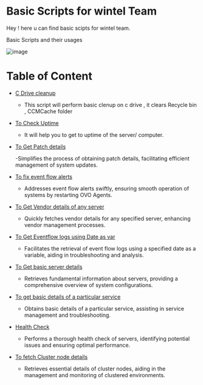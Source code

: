 # Basic Scripts for wintel Team 
Hey ! here u can find basic scipts for wintel team.

 Basic Scripts and their usages  
 
 ![image](https://github.com/nitindotcom/Wintel/assets/71180362/b90689bf-3209-4809-a70a-c1ddd416dbe0)

# Table of Content
- [C Drive cleanup](./Cdrive.md)
  
    - This script will perform basic clenup on c drive , it clears Recycle bin , CCMCache folder

- [To Check Uptime](Section.UpTime.md)
  
    - It will help you to get to uptime of the server/ computer.

- [To Get Patch details](Section.PatchDetails.md)

   -Simplifies the process of obtaining patch details, facilitating efficient management of system updates.

- [To fix event flow alerts](Section.OVOagentRestart.md)

   - Addresses event flow alerts swiftly, ensuring smooth operation of systems by restarting OVO Agents.


- [To Get Vendor details of any server](Section.VendorDetailComp.md)

   - Quickly fetches vendor details for any specified server, enhancing vendor management processes.

- [To Get Eventflow logs using Date as var](Section.logsByDate.md)

   - Facilitates the retrieval of event flow logs using a specified date as a variable, aiding in troubleshooting and analysis.


- [To Get basic server details](Section.ServerDetails.md)

    - Retrieves fundamental information about servers, providing a comprehensive overview of system configurations.

- [To get basic details of a particular service](Section.ServiceDetail.md)

    - Obtains basic details of a particular service, assisting in service management and troubleshooting.

- [Health Check](Section.HealthCheck.md)

    - Performs a thorough health check of servers, identifying potential issues and ensuring optimal performance.

- [To fetch Cluster node details](Section.ClusterNodeDetails.md)

    - Retrieves essential details of cluster nodes, aiding in the management and monitoring of clustered environments.
